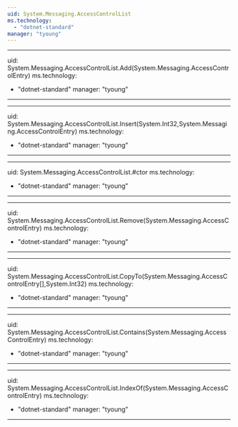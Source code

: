 ```yaml
---
uid: System.Messaging.AccessControlList
ms.technology: 
  - "dotnet-standard"
manager: "tyoung"
---
```


---
uid: System.Messaging.AccessControlList.Add(System.Messaging.AccessControlEntry)
ms.technology: 
  - "dotnet-standard"
manager: "tyoung"
---

---
uid: System.Messaging.AccessControlList.Insert(System.Int32,System.Messaging.AccessControlEntry)
ms.technology: 
  - "dotnet-standard"
manager: "tyoung"
---

---
uid: System.Messaging.AccessControlList.#ctor
ms.technology: 
  - "dotnet-standard"
manager: "tyoung"
---

---
uid: System.Messaging.AccessControlList.Remove(System.Messaging.AccessControlEntry)
ms.technology: 
  - "dotnet-standard"
manager: "tyoung"
---

---
uid: System.Messaging.AccessControlList.CopyTo(System.Messaging.AccessControlEntry[],System.Int32)
ms.technology: 
  - "dotnet-standard"
manager: "tyoung"
---

---
uid: System.Messaging.AccessControlList.Contains(System.Messaging.AccessControlEntry)
ms.technology: 
  - "dotnet-standard"
manager: "tyoung"
---

---
uid: System.Messaging.AccessControlList.IndexOf(System.Messaging.AccessControlEntry)
ms.technology: 
  - "dotnet-standard"
manager: "tyoung"
---
